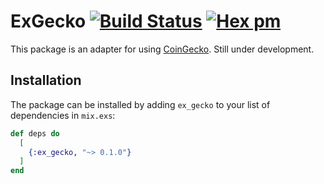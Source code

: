 # ExGecko [![Build Status](https://github.com/patrykwozinski/ex-gecko/workflows/CI/badge.svg)](https://github.com/patrykwozinski/ex-gecko/actions) [![Hex pm](https://img.shields.io/hexpm/v/ex-gecko.svg?style=flat)](https://hex.pm/packages/ex-gecko)

This package is an adapter for using [CoinGecko](https://coingecko.com). Still under development.

## Installation

The package can be installed by adding `ex_gecko` to your list of dependencies in `mix.exs`:

```elixir
def deps do
  [
    {:ex_gecko, "~> 0.1.0"}
  ]
end
```

